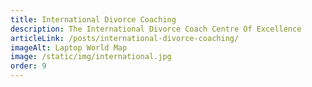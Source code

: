 ```yaml
---
title: International Divorce Coaching
description: The International Divorce Coach Centre Of Excellence
articleLink: /posts/international-divorce-coaching/
imageAlt: Laptop World Map
image: /static/img/international.jpg
order: 9
---
```


